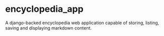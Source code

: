 # encyclopedia_app
A django-backed encyclopedia web application capable of storing, listing, saving and displaying markdown content.
